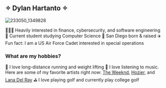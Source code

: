 ## ✧ Dylan Hartanto ✧
![233050_1349828](https://i.pinimg.com/originals/e4/26/70/e426702edf874b181aced1e2fa5c6cde.gif)

👨🏻‍💻 Heavily interested in finance, cybersecurity, and software engineering
🏫 Current student studying Computer Science 
📍 San Diego born & raised
✈️ Fun fact: I am a US Air Force Cadet interested in special operations

### What are my hobbies? ###
🏃 I love long-distance running and weight lifting
🎸 I love listening to music. Here are some of my favorite artists right now:
[The Weeknd](https://open.spotify.com/artist/1Xyo4u8uXC1ZmMpatF05PJ?si=xzIWZ52sRvu30panWvGyNw), [Hozier](https://open.spotify.com/artist/2FXC3k01G6Gw61bmprjgqS?si=DBkYjzf4QmauBO2Mr4IkGQ), and [Lana Del Ray](https://open.spotify.com/artist/00FQb4jTyendYWaN8pK0wa?si=QFKavQM1QfaDQEaSo0_VVQ)
⛳ I love playing golf and currently play college golf


